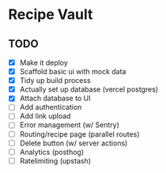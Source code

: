 # Recipe Vault

## TODO

- [x] Make it deploy
- [x] Scaffold basic ui with mock data
- [x] Tidy up build process
- [x] Actually set up database (vercel postgres)
- [x] Attach database to UI 
- [ ] Add authentication
- [ ] Add link upload
- [ ] Error management (w/ Sentry)
- [ ] Routing/recipe page (parallel routes)
- [ ] Delete button (w/ server actions)
- [ ] Analytics (posthog)
- [ ] Ratelimiting (upstash)
